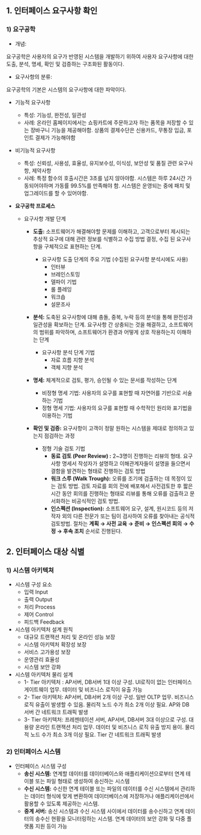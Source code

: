 ## 1. 인터페이스 요구사항 확인

### 1) 요구공학

- 개념:

요구공학은 사용자의 요구가 반영된 시스템을 개발하기 위하여 사용자 요구사항에 대한 도출, 분석, 명세, 확인 및 검증하는 구조화된 활동이다.

- 요구사항의 분류:

요구공학의 기본은 시스템의 요구사항에 대한 파악이다.

- 기능적 요구사항
    - 특성: 기능성, 완전성, 일관성
    - 사례: 온라인 홈페이지에서는 쇼핑카트에 주문하고자 하는 품목을 저장할 수 있는 장바구니 기능을 제공해야함. 상품의 결제수단은 신용카드, 무통장 입금, 포인트 결제가 가능해야함
- 비기능적 요구사항
    - 특성: 신뢰성, 사용성, 효율성, 유지보수성, 이식성, 보안성 및 품질 관련 요구사항, 제약사항
    - 사례: 특정 함수의 호출시간은 3초를 넘지 않아야함. 시스템은 하루 24시간 가동되어야하며 가동률 99.5%를 만족해야 함. 시스템은 운영되는 중에 패치 및 업그레이드를 할 수 있어야함.

- **요구공학 프로세스**
    - 요구사항 개발 단계
        - **도출:** 소프트웨어가 해결해야할 문제를 이해하고, 고객으로부터 제시되는 추상적 요구에 대해 관련 정보를 식별하고 수집 방법 결정, 수집 된 요구사항을 구체적으로 표현하는 단계.
            - 요구사항 도출 단계의 주요 기법 (수집된 요구사항 분석시에도 사용)
                - 인터뷰
                - 브레인스토밍
                - 델파이 기법
                - 롤 플레잉
                - 워크숍
                - 설문조사

        - **분석:** 도축된 요구사항에 대해 충돌, 중복, 누락 등의 분석을 통해 완전성과 일관성을 확보하는 단계. 요구사항 간 상충되는 것을 해결하고, 소프트웨어의 범위를 파악하며, 소프트웨어가 환경과 어떻게 상호 작용하는지 이해하는 단계
            - 요구사항 분석 단계 기법
                - 자료 흐름 지향 분석
                - 객체 지향 분석

        - **명세:** 체계적으로 검토, 평가, 승인될 수 있는 문서를 작성하는 단계
            - 비정형 명세 기법: 사용자의 요구를 표현할 때 자연어를 기반으로 서술하는 기법
            - 정형 명세 기법: 사용자의 요구를 표현할 때 수학적인 원리와 표기법을 이용하는 기법

        - **확인 및 검증:** 요구사항이 고객이 정말 원하는 시스템을 제대로 정의하고 있는지 점검하는 과정
            - 정형 기술 검토 기법
                - **동료 검토 (Peer Review) :** 2~3명이 진행하는 리뷰의 형태. 요구사항 명세서 작성자가 설명하고 이해관계자들이 설명을 들으면서 결함을 발견하는 형태로 진행하는 검토 방법
                - **워크 스루 (Walk Trough):** 오류를 조기에 검출하는 데 목정이 있는 검토 방법. 검토 자료를 회의 전에 배포해서 사전검토한 후 짧은 시간 동안 회의를 진행하는 형태로 리뷰를 통해 오류를 검출하고 문서화하는 비공식적인 검토 방법.
                - **인스펙션 (Inspection):** 소프트웨어 요구, 설계, 원시코드 등의 저작자 외의 다른 전문가 또는 팀이 검사하여 오류를 찾아내는 공식적 검토방법. 절차는 **계획 → 사전 교육 → 준비 → 인스펙션 회의 → 수정 → 후속 조치** 순서로 진행된다.


## 2. 인터페이스 대상 식별

### 1) 시스템 아키텍쳐

- 시스템 구성 요소
    - 입력 Input
    - 출력 Output
    - 처리 Process
    - 제어 Control
    - 피드백 Feedback
- 시스템 아키텍처 설계 원칙
    - 대규모 트랜잭션 처리 및 온라인 성능 보장
    - 시스템 아키텍처 확장성 보장
    - 서비스 고가용성 보장
    - 운영관리 효율성
    - 시스템 보안 강화
- 시스템 아키텍처 물리 설계
    - 1- Tier 아키텍처 : AP서버, DB서버 1대 이상 구성. UI로직이 없는 인터페이스 게이트웨이 업무. 데이터 및 비즈니스 로직이 유출 가능
    - 2- Tier 아키텍처: AP서버, DB서버 2개 이상 구성. 일반 OLTP 업무. 비즈니스 로직 유출이 발생할 수 있음. 물리적 노드 수가 최소 2개 이상 필요. AP와 DB 서버 간 네트워크 트래픽 발생
    - 3- Tier 아키텍처: 프레젠테이션 서버, AP서버, DB서버 3대 이상으로 구성. 대용량 온라인 트랜잭션 처리 업무. 데이터 및 비즈니스 로직 유출 방지 용이. 물리적 노드 수가 최소 3개 이상 필요. Tier 간 네트워크 트래픽 발생

### 2) 인터페이스 시스템

- 인터페이스 시스템 구성
    - **송신 시스템:** 연계할 데이터를 데이터베이스와 애플리케이션으로부터 연계 테이블 또는 파일 형태로 생성하여 송신하는 시스템
    - **수신 시스템:** 수신한 연계 테이블 또는 파일의 데이터를 수신 시스템에서 관리하는 데이터 형식에 맞게 변환하여 데이터베이스에 저장하거나 애플리케이션에서 활용할 수 있도록 제공하는 시스템.
    - **중계 서버:** 송신 시스템과 수신 시스템 사이에서 데이터를 송수신하고 연계 데이터의 송수신 현황을 모니터링하는 시스템. 연계 데이터의 보안 강화 및 다중 플랫폼 지원 등이 가능